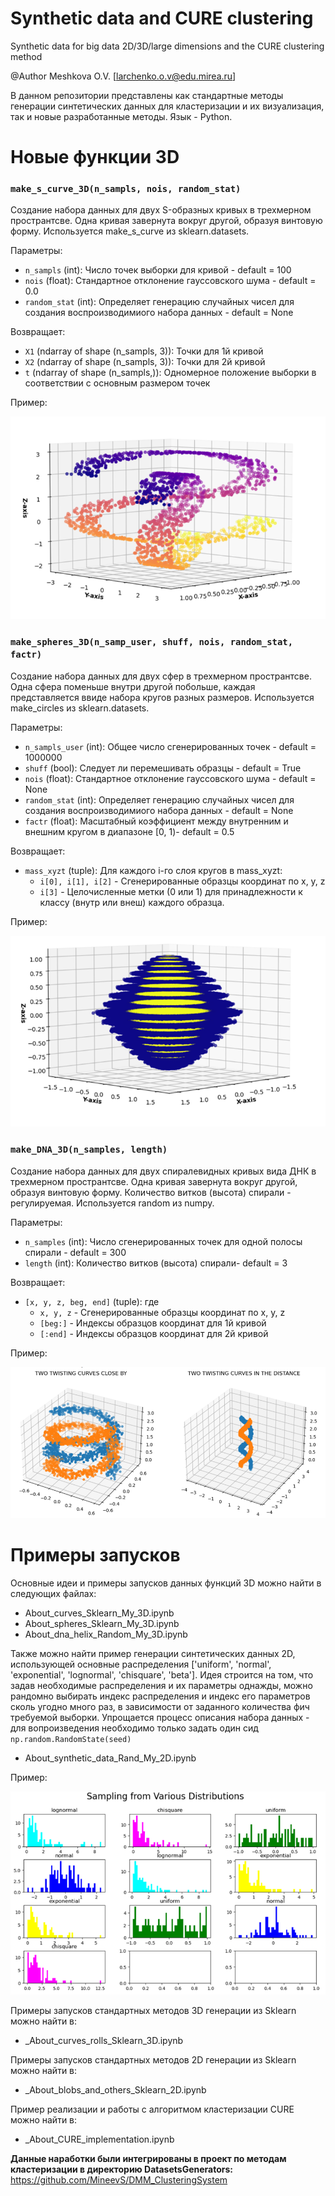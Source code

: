 # Synthetic data and CURE clustering
Synthetic data for big data 2D/3D/large dimensions and the CURE clustering method

@Author Meshkova O.V. [larchenko.o.v@edu.mirea.ru]

В данном репозитории представлены как стандартные методы генерации синтетических данных для кластеризации и их визуализация, так и новые разработанные методы.
Язык - Python.

# Новые функции 3D

### `make_s_curve_3D(n_sampls, nois, random_stat)`

Создание набора данных для двух S-образных кривых в трехмерном пространтсве. Одна кривая завернута вокруг другой, образуя винтовую форму. Используется make_s_curve из sklearn.datasets.  

Параметры:
- `n_sampls` (int): Число точек выборки для кривой - default = 100
- `nois` (float): Стандартное отклонение гауссовского шума - default = 0.0
- `random_stat` (int): Определяет генерацию случайных чисел для создания воспроизводимиого набора данных - default = None

Возвращает:
- `X1` (ndarray of shape (n_sampls, 3)): Точки для 1й кривой
- `X2` (ndarray of shape (n_sampls, 3)): Точки для 2й кривой
- `t` (ndarray of shape (n_sampls,)): Одномерное положение выборки в соответствии с основным размером точек

Пример:

![s-curve](https://github.com/Olga-GitH/Synthetic-data---CURE/blob/main/Examples/About_curves_Sklearn_My_3D.png)

### `make_spheres_3D(n_samp_user, shuff, nois, random_stat, factr)`

Создание набора данных для двух сфер в трехмерном пространтсве. Одна сфера поменьше внутри другой побольше, каждая представляется ввиде набора кругов разных размеров. Используется make_circles из sklearn.datasets.  

Параметры:
- `n_sampls_user` (int): Общее число сгенерированных точек - default = 1000000
- `shuff` (bool): Следует ли перемешивать образцы - default = True
- `nois` (float): Стандартное отклонение гауссовского шума - default = None
- `random_stat` (int): Определяет генерацию случайных чисел для создания воспроизводимиого набора данных - default = None
- `factr` (float): Масштабный коэффициент между внутренним и внешним кругом в диапазоне [0, 1)- default = 0.5

Возвращает:
- `mass_xyzt` (tuple): Для каждого i-го слоя кругов в mass_xyzt:
  - `i[0], i[1], i[2]` - Сгенерированные образцы координат по x, y, z
  - `i[3]` - Целочисленные метки (0 или 1) для принадлежности к классу (внутр или внеш) каждого образца.

Пример:

![s-curve](https://github.com/Olga-GitH/Synthetic-data---CURE/blob/main/Examples/About_spheres_Sklearn_My_3D.png)
 
### `make_DNA_3D(n_samples, length)`

Создание набора данных для двух спиралевидных кривых вида ДНК в трехмерном пространтсве. Одна кривая завернута вокруг другой, образуя винтовую форму. Количество витков (высота) спирали - регулируемая. Используется random из numpy.

Параметры:
- `n_samples` (int): Число сгенерированных точек для одной полосы спирали - default = 300
- `length` (int): Количество витков (высота) спирали- default = 3

Возвращает:
- `[x, y, z, beg, end]` (tuple): где
  - `x, y, z` - Сгенерированные образцы координат по x, y, z
  - `[beg:]` - Индексы образцов координат для 1й кривой
  - `[:end]` - Индексы образцов координат для 2й кривой

Пример:

![s-curve](https://github.com/Olga-GitH/Synthetic-data---CURE/blob/main/Examples/About_dna_helix_Random_My_3D.png)
 

 # Примеры запусков  
Основные идеи и примеры запусков данных функций 3D можно найти в следующих файлах:
 - About_curves_Sklearn_My_3D.ipynb
 - About_spheres_Sklearn_My_3D.ipynb
 - About_dna_helix_Random_My_3D.ipynb

Также можно найти пример генерации синтетических данных 2D, использующей основные распределения ['uniform', 'normal', 'exponential', 'lognormal', 'chisquare', 'beta']. Идея строится на том, что задав необходимые распределения и их параметры однажды, можно рандомно выбирать индекс распределения и индекс его параметров сколь угодно много раз, в зависимости от заданного количества фич требуемой выборки. Упрощается процесс описания набора данных - для вопроизведения необходимо только задать один сид `np.random.RandomState(seed)`
 - About_synthetic_data_Rand_My_2D.ipynb

Пример:

![s-curve](https://github.com/Olga-GitH/Synthetic-data---CURE/blob/main/Examples/About_synthetic_data_Rand_My_2D.png)
 

Примеры запусков стандартных методов 3D генерации из Sklearn можно найти в:
 -  _About_curves_rolls_Sklearn_3D.ipynb

Примеры запусков стандартных методов 2D генерации из Sklearn можно найти в:
 -  _About_blobs_and_others_Sklearn_2D.ipynb

Пример реализации и работы с алгоритмом кластеризации CURE можно найти в:
 - _About_CURE_implementation.ipynb



**Данные наработки были интегрированы в проект по методам кластеризации в директорию DatasetsGenerators:**
https://github.com/MineevS/DMM_ClusteringSystem

